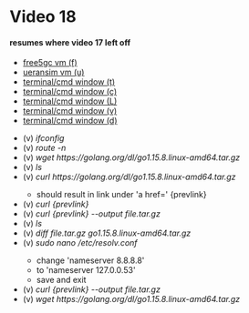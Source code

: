 <h1>Video 18</h1>
<h4>resumes where video 17 left off</h4>
<ul>
    <li><u>free5gc vm (f)</u></li>
    <li><u>ueransim vm (u)</u></li>
    <li><u>terminal/cmd window (t)</u></li>
    <li><u>terminal/cmd window (c)</u></li>
    <li><u>terminal/cmd window (L)</u></li>
    <li><u>terminal/cmd window (v)</u></li>
    <li><u>terminal/cmd window (d)</u></li>
</ul>
<ul>
    <li>(v) <i>ifconfig</i></li>
    <li>(v) <i>route -n</i></li>
    <li>(v) <i>wget https://golang.org/dl/go1.15.8.linux-amd64.tar.gz</i></li>
    <li>(v) <i>ls</i></li>
    <li>(v) <i>curl https://golang.org/dl/go1.15.8.linux-amd64.tar.gz</i></li>
    <ul>
        <li>should result in link under 'a href=' {prevlink}</li>
    </ul>
    <li>(v) <i>curl {prevlink}</i></li>
    <li>(v) <i>curl {prevlink} --output file.tar.gz</i></li>
    <li>(v) <i>ls</i></li>
    <li>(v) <i>diff file.tar.gz go1.15.8.linux-amd64.tar.gz</i></li>
    <li>(v) <i>sudo nano /etc/resolv.conf</i></li>
    <ul>
        <li>change 'nameserver 8.8.8.8'</li>
        <li>to 'nameserver 127.0.0.53'</li>
        <li>save and exit</li>
    </ul>
    <li>(v) <i>curl {prevlink} --output file.tar.gz</i></li>
    <li>(v) <i>wget https://golang.org/dl/go1.15.8.linux-amd64.tar.gz</i></li>
</ul>
